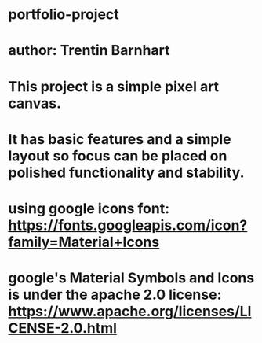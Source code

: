 # portfolio-project
# author: Trentin Barnhart

# This project is a simple pixel art canvas.
# It has basic features and a simple layout so focus can be placed on polished functionality and stability.

# using google icons font: https://fonts.googleapis.com/icon?family=Material+Icons 
# google's Material Symbols and Icons is under the apache 2.0 license: https://www.apache.org/licenses/LICENSE-2.0.html